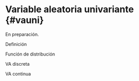# Variable aleatoria univariante {#vauni}

En preparación.

Definición

Función de distribución

VA discreta

VA continua







